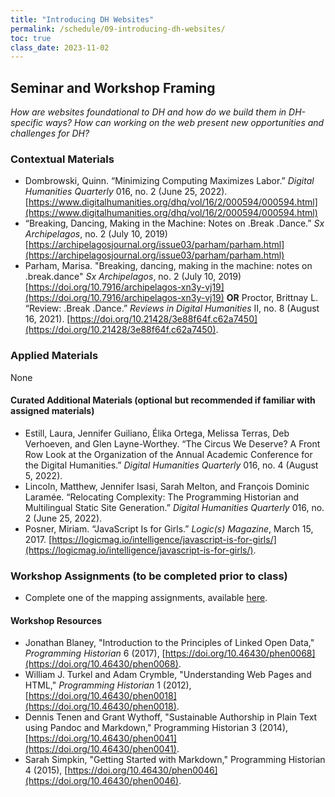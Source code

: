 ```yaml
---
title: "Introducing DH Websites"
permalink: /schedule/09-introducing-dh-websites/
toc: true
class_date: 2023-11-02
---
```


## Seminar and Workshop Framing

*How are websites foundational to DH and how do we build them in DH-specific ways? How can working on the web present new opportunities and challenges for DH?*

### Contextual Materials

- Dombrowski, Quinn. “Minimizing Computing Maximizes Labor.” *Digital Humanities Quarterly* 016, no. 2 (June 25, 2022). [https://www.digitalhumanities.org/dhq/vol/16/2/000594/000594.html](https://www.digitalhumanities.org/dhq/vol/16/2/000594/000594.html)
-  “Breaking, Dancing, Making in the Machine: Notes on .Break .Dance.” *Sx Archipelagos*, no. 2 (July 10, 2019) [https://archipelagosjournal.org/issue03/parham/parham.html](https://archipelagosjournal.org/issue03/parham/parham.html) 
- Parham, Marisa. "Breaking, dancing, making in the machine: notes on .break.dance" *Sx Archipelagos*, no. 2 (July 10, 2019) [https://doi.org/10.7916/archipelagos-xn3y-vj19](https://doi.org/10.7916/archipelagos-xn3y-vj19) **OR** Proctor, Brittnay L. “Review: .Break .Dance.” *Reviews in Digital Humanities* II, no. 8 (August 16, 2021). [https://doi.org/10.21428/3e88f64f.c62a7450](https://doi.org/10.21428/3e88f64f.c62a7450).

### Applied Materials

None

#### Curated Additional Materials (optional but recommended if familiar with assigned materials)

- Estill, Laura, Jennifer Guiliano, Élika Ortega, Melissa Terras, Deb Verhoeven, and Glen Layne-Worthey. “The Circus We Deserve? A Front Row Look at the Organization of the Annual Academic Conference for the Digital Humanities.” *Digital Humanities Quarterly* 016, no. 4 (August 5, 2022).
- Lincoln, Matthew, Jennifer Isasi, Sarah Melton, and François Dominic Laramée. “Relocating Complexity: The Programming Historian and Multilingual Static Site Generation.” *Digital Humanities Quarterly* 016, no. 2 (June 25, 2022).
- Posner, Miriam. “JavaScript Is for Girls.” *Logic(s) Magazine*, March 15, 2017. [https://logicmag.io/intelligence/javascript-is-for-girls/](https://logicmag.io/intelligence/javascript-is-for-girls/).

### Workshop Assignments (to be completed prior to class)

- Complete one of the mapping assignments, available [here]({{site.baseurl}}/materials/intro-data-analysis/03-intro-mapping#mapping-assignments).

#### Workshop Resources

- Jonathan Blaney, "Introduction to the Principles of Linked Open Data," *Programming Historian* 6 (2017), [https://doi.org/10.46430/phen0068](https://doi.org/10.46430/phen0068).
- William J. Turkel and Adam Crymble, "Understanding Web Pages and HTML," *Programming Historian* 1 (2012), [https://doi.org/10.46430/phen0018](https://doi.org/10.46430/phen0018).
- Dennis Tenen and Grant Wythoff, "Sustainable Authorship in Plain Text using Pandoc and Markdown," Programming Historian 3 (2014), [https://doi.org/10.46430/phen0041](https://doi.org/10.46430/phen0041).
- Sarah Simpkin, "Getting Started with Markdown," Programming Historian 4 (2015), [https://doi.org/10.46430/phen0046](https://doi.org/10.46430/phen0046).
